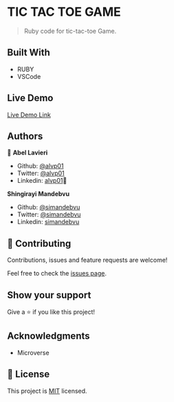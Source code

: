 # TIC TAC TOE GAME
> Ruby code for tic-tac-toe Game.

## Built With

- RUBY
- VSCode
  
## Live Demo

[Live Demo Link](#)

## Authors

👤 **Abel Lavieri**

- Github: [@alvp01](https://github.com/alvp01)
- Twitter: [@alvp01](https://twitter.com/alvp01)
- Linkedin: [alvp01](https://linkedin.com/in/alvp01)👤 

**Shingirayi Mandebvu**

- Github: [@simandebvu](https://github.com/simandebvu)
- Twitter: [@simandebvu](https://twitter.com/simandebvu)
- Linkedin: [simandebvu](https://linkedin.com/in/simandebvu)

## 🤝 Contributing

Contributions, issues and feature requests are welcome!

Feel free to check the [issues page](issues/).

## Show your support

Give a ⭐️ if you like this project!

## Acknowledgments

- Microverse

## 📝 License

This project is [MIT](LICENSE) licensed.
